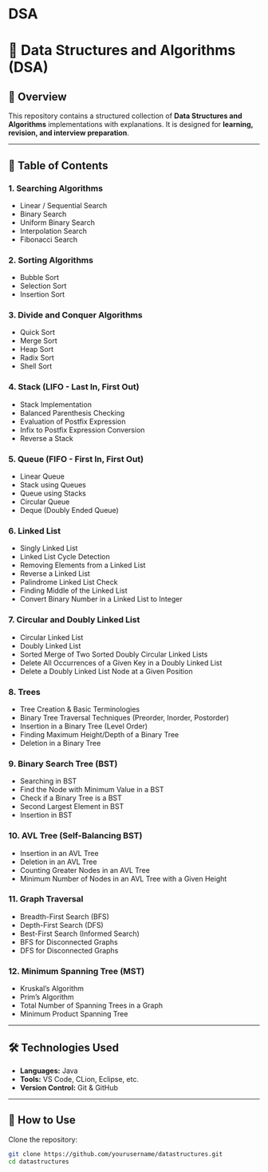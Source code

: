 # DSA
# 📂 Data Structures and Algorithms (DSA)

## 🚀 Overview  
This repository contains a structured collection of **Data Structures and Algorithms** implementations with explanations. It is designed for **learning, revision, and interview preparation**.  

---

## 📌 Table of Contents    

### **1. Searching Algorithms**  
- Linear / Sequential Search  
- Binary Search  
- Uniform Binary Search  
- Interpolation Search  
- Fibonacci Search  

### **2. Sorting Algorithms**  
- Bubble Sort  
- Selection Sort  
- Insertion Sort  

### **3. Divide and Conquer Algorithms**  
- Quick Sort  
- Merge Sort  
- Heap Sort  
- Radix Sort  
- Shell Sort  

### **4. Stack (LIFO - Last In, First Out)**  
- Stack Implementation  
- Balanced Parenthesis Checking  
- Evaluation of Postfix Expression  
- Infix to Postfix Expression Conversion  
- Reverse a Stack  

### **5. Queue (FIFO - First In, First Out)**  
- Linear Queue  
- Stack using Queues  
- Queue using Stacks  
- Circular Queue  
- Deque (Doubly Ended Queue)  

### **6. Linked List**  
- Singly Linked List  
- Linked List Cycle Detection  
- Removing Elements from a Linked List  
- Reverse a Linked List  
- Palindrome Linked List Check  
- Finding Middle of the Linked List  
- Convert Binary Number in a Linked List to Integer  

### **7. Circular and Doubly Linked List**  
- Circular Linked List  
- Doubly Linked List  
- Sorted Merge of Two Sorted Doubly Circular Linked Lists  
- Delete All Occurrences of a Given Key in a Doubly Linked List  
- Delete a Doubly Linked List Node at a Given Position  

### **8. Trees**  
- Tree Creation & Basic Terminologies  
- Binary Tree Traversal Techniques (Preorder, Inorder, Postorder)  
- Insertion in a Binary Tree (Level Order)  
- Finding Maximum Height/Depth of a Binary Tree  
- Deletion in a Binary Tree  

### **9. Binary Search Tree (BST)**  
- Searching in BST  
- Find the Node with Minimum Value in a BST  
- Check if a Binary Tree is a BST  
- Second Largest Element in BST  
- Insertion in BST  

### **10. AVL Tree (Self-Balancing BST)**  
- Insertion in an AVL Tree  
- Deletion in an AVL Tree  
- Counting Greater Nodes in an AVL Tree  
- Minimum Number of Nodes in an AVL Tree with a Given Height  

### **11. Graph Traversal**  
- Breadth-First Search (BFS)  
- Depth-First Search (DFS)  
- Best-First Search (Informed Search)  
- BFS for Disconnected Graphs  
- DFS for Disconnected Graphs  

### **12. Minimum Spanning Tree (MST)**  
- Kruskal’s Algorithm  
- Prim’s Algorithm  
- Total Number of Spanning Trees in a Graph  
- Minimum Product Spanning Tree  

---

## 🛠 Technologies Used  
- **Languages:** Java  
- **Tools:** VS Code, CLion, Eclipse, etc.  
- **Version Control:** Git & GitHub  

---

## 🎯 How to Use  
Clone the repository:  
```sh
git clone https://github.com/yourusername/datastructures.git
cd datastructures


